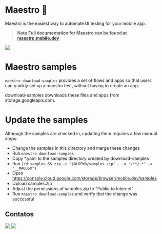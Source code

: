 # Maestro 🎹

Maestro is the easiest way to automate UI testing for your mobile app.

> **Note**
> **Full documentation for Maestro can be found at [maestro.mobile.dev](https://maestro.mobile.dev)**


<img src="https://user-images.githubusercontent.com/847683/187275009-ddbdf963-ce1d-4e07-ac08-b10f145e8894.gif" />



# Maestro samples

`maestro download-samples` provides a set of flows and apps so that users can quickly set up a maestro test, without having to create an app.

download-samples downloads these files and apps from storage.googleapis.com.

# Update the samples

Although the samples are checked in, updating them requires a few manual steps:

* Change the samples in this directory and merge these changes
* Run `maestro download-samples`
* Copy *.yaml to the samples directory created by download-samples
* Run `(cd samples && zip -r "$OLDPWD/samples.zip" . -x "/**/.*" -x "__MACOSX")`
* Open https://console.cloud.google.com/storage/browser/mobile.dev/samples
* Upload samples.zip
* Adjust the permissions of samples.zip to "Public to Internet"
* Run `maestro download-samples` and verify that the change was successful

## Contatos

<a href="https://www.linkedin.com/in/pedro-cisne/">
    <img src="https://img.shields.io/badge/linkedin-%230077B5.svg?style=for-the-badge&logo=linkedin&logoColor=white" />
     <a href = "mailto:pedrohpcisne@gmail.com"><img src="https://img.shields.io/badge/-Gmail-%23333?style=for-the-badge&logo=gmail&logoColor=white" target="_blank">
  </a>
